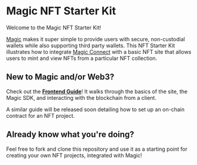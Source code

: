 # Magic NFT Starter Kit

Welcome to the Magic NFT Starter Kit!

[Magic](https://magic.link) makes it super simple to provide users with secure, non-custodial wallets while also supporting third party wallets. This NFT Starter Kit illustrates how to integrate [Magic Connect](https://magic.link/connect) with a basic NFT site that allows users to mint and view NFTs from a particular NFT collection.

## New to Magic and/or Web3?

Check out the [**Frontend Guide**](./frontend/README.md)! It walks through the basics of the site, the Magic SDK, and interacting with the blockchain from a client.

A similar guide will be released soon detailing how to set up an on-chain contract for an NFT project.

## Already know what you're doing?

Feel free to fork and clone this repository and use it as a starting point for creating your own NFT projects, integrated with Magic!